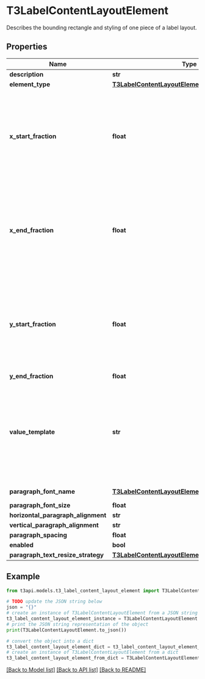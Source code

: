 # T3LabelContentLayoutElement

Describes the bounding rectangle and styling of one piece of a label layout.

## Properties

Name | Type | Description | Notes
------------ | ------------- | ------------- | -------------
**description** | **str** |  | [optional] 
**element_type** | [**T3LabelContentLayoutElementType**](T3LabelContentLayoutElementType.md) |  | 
**x_start_fraction** | **float** | The left edge of the bounding box for this element, represented as a fraction of the total width of the content layout. | [optional] [default to 0]
**x_end_fraction** | **float** | The right edge of the bounding box for this element, represented as a fraction of the total width of the content layout. | [optional] [default to 1]
**y_start_fraction** | **float** | The bottom edge of the bounding box for this element, represented as a fraction of the total height of the content layout. | [optional] [default to 0]
**y_end_fraction** | **float** |  | [optional] [default to 1]
**value_template** | **str** | A general purpose template string. This is compiled with Jinja.  Values can be interpolated from the following places: - Each   | [optional] 
**paragraph_font_name** | [**T3LabelContentLayoutElementParagraphFontName**](T3LabelContentLayoutElementParagraphFontName.md) |  | [optional] [default to T3LabelContentLayoutElementParagraphFontName.HELVETICA]
**paragraph_font_size** | **float** |  | [optional] [default to 6]
**horizontal_paragraph_alignment** | **str** |  | [optional] [default to 'CENTER']
**vertical_paragraph_alignment** | **str** |  | [optional] [default to 'CENTER']
**paragraph_spacing** | **float** |  | [optional] [default to 6]
**enabled** | **bool** |  | [optional] [default to True]
**paragraph_text_resize_strategy** | [**T3LabelContentLayoutElementTextResizeStrategy**](T3LabelContentLayoutElementTextResizeStrategy.md) |  | [optional] 

## Example

```python
from t3api.models.t3_label_content_layout_element import T3LabelContentLayoutElement

# TODO update the JSON string below
json = "{}"
# create an instance of T3LabelContentLayoutElement from a JSON string
t3_label_content_layout_element_instance = T3LabelContentLayoutElement.from_json(json)
# print the JSON string representation of the object
print(T3LabelContentLayoutElement.to_json())

# convert the object into a dict
t3_label_content_layout_element_dict = t3_label_content_layout_element_instance.to_dict()
# create an instance of T3LabelContentLayoutElement from a dict
t3_label_content_layout_element_from_dict = T3LabelContentLayoutElement.from_dict(t3_label_content_layout_element_dict)
```
[[Back to Model list]](../README.md#documentation-for-models) [[Back to API list]](../README.md#documentation-for-api-endpoints) [[Back to README]](../README.md)


